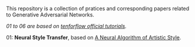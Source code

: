 This repository is a collection of pratices and corresponding papers related to Generative Adversarial Networks. 

*01 to 06 are based on [tenforflow official tutorials](https://www.tensorflow.org/tutorials/generative/style_transfer).*

01: **Neural Style Transfer**, based on [A Neural Algorithm of Artistic Style](https://arxiv.org/abs/1508.06576).

